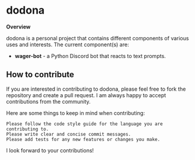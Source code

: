 # dodona

**Overview**

dodona is a personal project that contains different components of various uses and interests. The current component(s) are:

* **wager-bot** - a Python Discord bot that reacts to text prompts.  



## How to contribute

If you are interested in contributing to dodona, please feel free to fork the repository and create a pull request. I am always happy to accept contributions from the community.

Here are some things to keep in mind when contributing:

    Please follow the code style guide for the language you are contributing to.
    Please write clear and concise commit messages.
    Please add tests for any new features or changes you make.

I look forward to your contributions!



